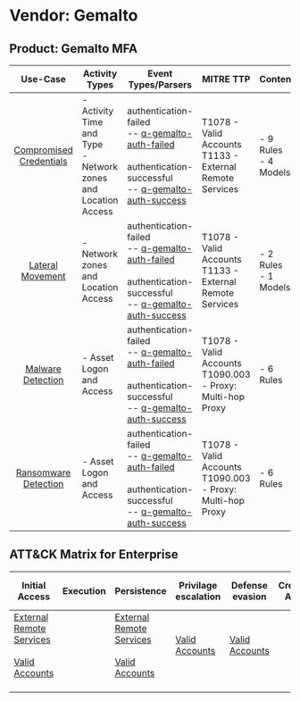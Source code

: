 Vendor: Gemalto
===============
Product: Gemalto MFA
--------------------
|                                 Use-Case                                  | Activity Types                                                   | Event Types/Parsers                                                                                                                                                                                                                | MITRE TTP                                                        | Content                   |
|:-------------------------------------------------------------------------:| ---------------------------------------------------------------- | ---------------------------------------------------------------------------------------------------------------------------------------------------------------------------------------------------------------------------------- | ---------------------------------------------------------------- | ------------------------- |
| [Compromised Credentials](../UseCases/usecase_compromised_credentials.md) | - Activity Time  and Type<br>- Network zones and Location Access |  authentication-failed<br> -- [q-gemalto-auth-failed](../Parsers/parserContent_q-gemalto-auth-failed.md)<br><br> authentication-successful<br> -- [q-gemalto-auth-success](../Parsers/parserContent_q-gemalto-auth-success.md)<br> | T1078 - Valid Accounts<br>T1133 - External Remote Services<br>   |  - 9 Rules<br> - 4 Models |
|        [Lateral Movement](../UseCases/usecase_lateral_movement.md)        | - Network zones and Location Access                              |  authentication-failed<br> -- [q-gemalto-auth-failed](../Parsers/parserContent_q-gemalto-auth-failed.md)<br><br> authentication-successful<br> -- [q-gemalto-auth-success](../Parsers/parserContent_q-gemalto-auth-success.md)<br> | T1078 - Valid Accounts<br>T1133 - External Remote Services<br>   |  - 2 Rules<br> - 1 Models |
|       [Malware Detection](../UseCases/usecase_malware_detection.md)       | - Asset Logon and Access                                         |  authentication-failed<br> -- [q-gemalto-auth-failed](../Parsers/parserContent_q-gemalto-auth-failed.md)<br><br> authentication-successful<br> -- [q-gemalto-auth-success](../Parsers/parserContent_q-gemalto-auth-success.md)<br> | T1078 - Valid Accounts<br>T1090.003 - Proxy: Multi-hop Proxy<br> |  - 6 Rules<br>            |
|    [Ransomware Detection](../UseCases/usecase_ransomware_detection.md)    | - Asset Logon and Access                                         |  authentication-failed<br> -- [q-gemalto-auth-failed](../Parsers/parserContent_q-gemalto-auth-failed.md)<br><br> authentication-successful<br> -- [q-gemalto-auth-success](../Parsers/parserContent_q-gemalto-auth-success.md)<br> | T1078 - Valid Accounts<br>T1090.003 - Proxy: Multi-hop Proxy<br> |  - 6 Rules<br>            |

ATT&CK Matrix for Enterprise
----------------------------
| Initial Access                                                                                                                                   | Execution | Persistence                                                                                                                                      | Privilage escalation                                                | Defense evasion                                                     | Credential Access | Discovery | Lateral Movement | Collection | Command and Control                                                                                                                       | Exfiltration | Impact |
| ------------------------------------------------------------------------------------------------------------------------------------------------ | --------- | ------------------------------------------------------------------------------------------------------------------------------------------------ | ------------------------------------------------------------------- | ------------------------------------------------------------------- | ----------------- | --------- | ---------------- | ---------- | ----------------------------------------------------------------------------------------------------------------------------------------- | ------------ | ------ |
| [External Remote Services](https://attack.mitre.org/techniques/T1133)<br><br>[Valid Accounts](https://attack.mitre.org/techniques/T1078)<br><br> |           | [External Remote Services](https://attack.mitre.org/techniques/T1133)<br><br>[Valid Accounts](https://attack.mitre.org/techniques/T1078)<br><br> | [Valid Accounts](https://attack.mitre.org/techniques/T1078)<br><br> | [Valid Accounts](https://attack.mitre.org/techniques/T1078)<br><br> |                   |           |                  |            | [Proxy: Multi-hop Proxy](https://attack.mitre.org/techniques/T1090/003)<br><br>[Proxy](https://attack.mitre.org/techniques/T1090)<br><br> |              |        |